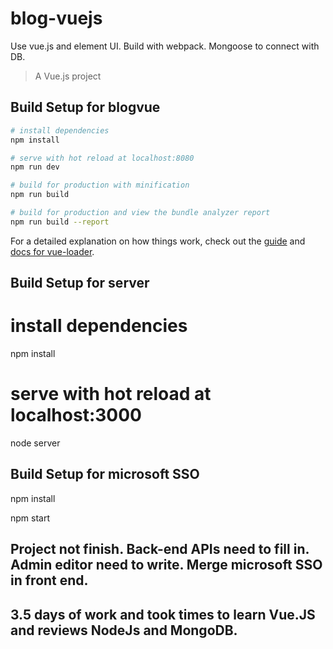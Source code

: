 # blog-vuejs


Use vue.js and element UI. Build with webpack.
Mongoose to connect with DB.

> A Vue.js project

## Build Setup for blogvue

``` bash
# install dependencies
npm install

# serve with hot reload at localhost:8080
npm run dev

# build for production with minification
npm run build

# build for production and view the bundle analyzer report
npm run build --report
```

For a detailed explanation on how things work, check out the [guide](http://vuejs-templates.github.io/webpack/) and [docs for vue-loader](http://vuejs.github.io/vue-loader).


## Build Setup for server
# install dependencies
npm install

# serve with hot reload at localhost:3000
node server

## Build Setup for microsoft SSO
npm install

npm start

## Project not finish. Back-end APIs need to fill in. Admin editor need to write. Merge microsoft SSO in front end.
## 3.5 days of work and took times to learn Vue.JS and reviews NodeJs and MongoDB.
